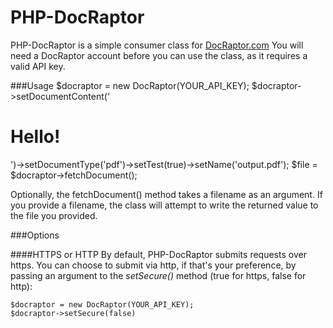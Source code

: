 PHP-DocRaptor
=============


PHP-DocRaptor is a simple consumer class for [DocRaptor.com](http://www.docraptor.com)
You will need a DocRaptor account before you can use the class, as it requires a valid API key.

###Usage
    $docraptor = new DocRaptor(YOUR_API_KEY);
    $docraptor->setDocumentContent('<h1>Hello!</h1>')->setDocumentType('pdf')->setTest(true)->setName('output.pdf');
    $file = $docraptor->fetchDocument();

Optionally, the fetchDocument() method takes a filename as an argument.  If you provide
a filename, the class will attempt to write the returned value to the file you provided.

###Options

####HTTPS or HTTP
By default, PHP-DocRaptor submits requests over https.  You can choose to submit via http, if that's your preference, by passing an argument to the *setSecure()* method (true for https, false for http):

	$docraptor = new DocRaptor(YOUR_API_KEY);
	$docraptor->setSecure(false)